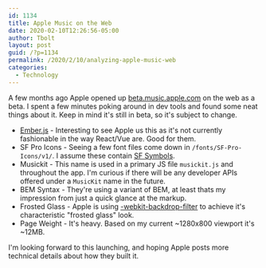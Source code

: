 ```yaml
--- 
id: 1134 
title: Apple Music on the Web
date: 2020-02-10T12:26:56-05:00 
author: Tbolt 
layout: post 
guid: /?p=1134 
permalink: /2020/2/10/analyzing-apple-music-web 
categories: 
  - Technology 
--- 
```


A few months ago Apple opened up [beta.music.apple.com](https://beta.music.apple.com) on the web as a beta. I spent a few minutes poking around in dev tools and found some neat things about it. Keep in mind it's still in beta, so it's subject to change.

* [Ember.js](https://emberjs.com) - Interesting to see Apple us this as it's not currently fashionable in the way React/Vue are. Good for them.
* SF Pro Icons - Seeing a few font files come down in `/fonts/SF-Pro-Icons/v1/`. I assume these contain [SF Symbols](https://developer.apple.com/design/human-interface-guidelines/sf-symbols/overview/).
* Musickit - This name is used in a primary JS file `musickit.js` and throughout the app. I'm curious if there will be any developer APIs offered under a `MusicKit` name in the future.
* BEM Syntax - They're using a variant of BEM, at least thats my impression from just a quick glance at the markup.
* Frosted Glass - Apple is using [-webkit-backdrop-filter](https://webkit.org/demos/backdrop-filter/) to achieve it's characteristic "frosted glass" look. 
* Page Weight - It's heavy. Based on my current ~1280x800 viewport it's ~12MB. 

I'm looking forward to this launching, and hoping Apple posts more technical details about how they built it.
